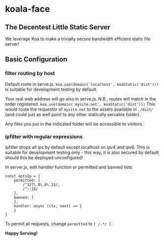 # koala-face

## The Decentest Little Static Server

We leverage Koa to make a trivially secure bandwidth efficient static file server!

## Basic Configuration

### filter routing by host

Default route in serve.js.
`koa.use(domain('localhost', koaStatic('dist')))`
is suitable for development testing by default.

Your real web address will go also in serve.js. N.B., routes will match in the order registered.
`koa.use(domain('mysite.net', koaStatic('dist')))`
This would route the requestor of `mysite.net` to the assets available in `./dist/` (and could just as well point to any other statically servable folder).

Any files you put in the indicated folder will be accessible to visitors.

### ipfilter with regular expressions

ipfilter drops all ips by default except localhost on ipv4 and ipv6. This is suitable for development testing only - this way, it is also secured by default should this be deployed unconfigured!

In server.js, edit handler function or permitted and banned lists.

```
const optsIp = {
	permitted: [
		/^127\.0\.0\.1$/,
		/^::1$/
	],
	banned: [
	],
	handler: async (ctx, next) => {
	}
}
```

To permit all requests, change `permitted` to `[ /.*/ ]`.

**Happy Serving!**
